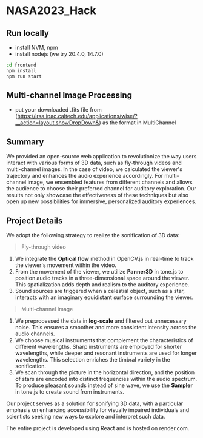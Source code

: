 # NASA2023_Hack

## Run locally

- install NVM, npm
- install nodejs (we try 20.4.0, 14.7.0)
 
```bash
cd frontend
npm install
npm run start
```

## Multi-channel Image Processing

- put your downloaded .fits file from (https://irsa.ipac.caltech.edu/applications/wise/?__action=layout.showDropDown&) as the format in MultiChannel


## Summary
We provided an open-source web application to revolutionize the way users interact with various forms of 3D data, such as fly-through videos and multi-channel images. In the case of video, we calculated the viewer's trajectory and enhances the audio experience accordingly. For multi-channel image, we ensembled features from different channels and allows the audience to choose their preferred channel for auditory exploration. Our results not only showcase the effectiveness of these techniques but also open up new possibilities for immersive, personalized auditory experiences.

## Project Details
We adopt the following strategy to realize the sonification of 3D data:

> Fly-through video
1. We integrate the **Optical flow** method in OpenCV.js in real-time to track the viewer's movement within the video.
2. From the movement of the viewer, we utilize **Panner3D** in tone.js to position audio tracks in a three-dimensional space around the viewer. This spatialization adds depth and realism to the auditory experience.
3. Sound sources are triggered when a celestial object, such as a star, interacts with an imaginary equidistant surface surrounding the viewer.

> Multi-channel Image
1. We preprocessed the data in **log-scale** and filtered out unnecessary noise. This ensures a smoother and more consistent intensity across the audio channels.
2. We choose musical instruments that complement the characteristics of different wavelengths. Sharp instruments are employed for shorter wavelengths, while deeper and resonant instruments are used for longer wavelengths. This selection enriches the timbral variety in the sonification.
3. We scan through the picture in the horizontal direction, and the position of stars are encoded into distinct frequencies within the audio spectrum.
To produce pleasant sounds instead of sine wave, we use the **Sampler** in tone.js to create sound from instruments.

Our project serves as a solution for sonifying 3D data, with a particular emphasis on enhancing accessibility for visually impaired individuals and scientists seeking new ways to explore and interpret such data.

The entire project is developed using React and is hosted on render.com.
